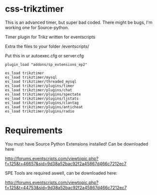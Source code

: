 # css-trikztimer
This is an advanced timer, but super bad coded. There might be bugs, I'm working one for Source-python.

Timer plugin for Trikz written for eventscripts

Extra the files to your folder /eventscripts/

Put this in ur autoexec.cfg or server.cfg

```
plugin_load "addons/sp_extensions_ep2"

es_load trikztimer
es_load trikztimer/mysql
es_load trikztimer/threaded_mysql
es_load trikztimer/plugins/timer
es_load trikztimer/plugins/chat
es_load trikztimer/plugins/spectate
es_load trikztimer/plugins/ljstats
es_load trikztimer/plugins/clantag
es_load trikztimer/plugins/anticheat
es_load trikztimer/plugins/radio
```

Requirements
=========

You must have Source Python Extensions installed!
Can be downloaded here

http://forums.eventscripts.com/viewtopic.php?f=125&t=46657&sid=9d38a52bac92f2a45867d466c7212ec7

SPE Tools are required aswell, can be downloaded here:

http://forums.eventscripts.com/viewtopic.php?f=125&t=44753&sid=9d38a52bac92f2a45867d466c7212ec7

